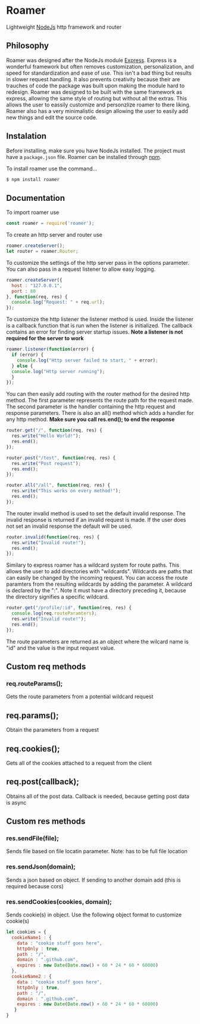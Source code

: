 # **Roamer**

Lightweight [NodeJs](https://nodejs.org/en/) http framework and router

## Philosophy
Roamer was designed after the NodeJs module [Express](https://expressjs.com/). Express is a wonderful framework but often removes customization, personalization, and speed for standardization and ease of use. This isn't a bad thing but results in slower request handling. It also prevents creativity because their are trauches of code the package was built upon making the module hard to redesign. Roamer was designed to be built with the same framework as express, allowing the same style of routing but without all the extras. This allows the user to eassily customize and personzlize roamer to there liking. Roamer also has a very minimalistic design allowing the user to easily add new things and edit the source code.

## **Instalation**
Before installing, make sure you have NodeJs installed. The project must have a `package.json` file. Roamer can be installed through [npm](https://www.npmjs.com/org).

To install roamer use the command...
```bash
$ npm install roamer
```

## Documentation
To import roamer use
```js
const roamer = require('roamer');
```
To create an http server and router use
```js
roamer.createServer();
let router = roamer.Router;
```
To customize the settings of the http server pass in the options parameter. You can also pass in a request listener to allow easy logging.
```js
roamer.createServer({
  host : "127.0.0.1",
  port : 80
}, function(req, res) {
  console.log("Request: " + req.url);
});
```
To customize the http listener the listener method is used. Inside the listener is a callback function that is run when the listener is initialized. The callback contains an error for finding server startup issues. **Note a listener is not required for the server to work**
```js
roamer.listener(function(error) {
  if (error) {
    console.log("Http server failed to start, " + error);
  } else {
  console.log("Http server running");
  }
});
```
You can then easily add routing with the router method for the desired http method. The first parameter represents the route path for the request made. The second parameter is the handler containing the http request and response parameters. There is also an all() method which adds a handler for any http method. **Make sure you call res.end(); to end the response**
```js
router.get("/", function(req, res) {
  res.write("Hello World!");
  res.end();
});

router.post("/test", function(req, res) {
  res.write("Post request");
  res.end();
});

router.all("/all", function(req, res) {
  res.write("This works on every method!");
  res.end();
});
```
The router invalid method is used to set the default invalid response. The invalid response is returned if an invalid request is made. If the user does not set an invalid response the default will be used.
```js
router.invalid(function(req, res) {
  res.write("Invalid route!");
  res.end();
});
```
Similary to express roamer has a wildcard system for route paths. This allows the user to add directories with "wildcards". Wildcards are paths that can easily be changed by the incoming request. You can access the route paramters from the resulting wildcards by adding the parameter. A wildcard is declared by the ":". Note it must have a directory preceding it, because the directory signifies a specific wildcard.
```js
router.get("/profile/:id", function(req, res) {
  console.log(req.routeParamters);
  res.write("Invalid route!");
  res.end();
});
```
The route parameters are returned as an object where the wilcard name is "id" and the value is the input request value.

## Custom req methods
### req.routeParams();
Gets the route parameters from a potential wildcard request
## req.params();
Obtain the parameters from a request
## req.cookies();
Gets all of the cookies attached to a request from the client
## req.post(callback);
Obtains all of the post data. Callback is needed, because getting post data is async

## Custom res methods
### res.sendFile(file);
Sends file based on file locatin parameter. Note: has to be full file location
### res.sendJson(domain);
Sends a json based on object. If sending to another domain add (this is required because cors)
### res.sendCookies(cookies, domain);
Sends cookie(s) in object. Use the following object format to customize cookie(s)
```js
let cookies = {
  cookieName1 : {
    data : "cookie stuff goes here",
    httpOnly : true,
    path : "/",
    domain : ".github.com",
    expires : new Date(Date.now() + 60 * 24 * 60 * 60000)
  },
  cookieName2 : {
    data : "cookie stuff goes here",
    httpOnly : true,
    path : "/",
    domain : ".github.com",
    expires : new Date(Date.now() + 60 * 24 * 60 * 60000)
   }
}
```
